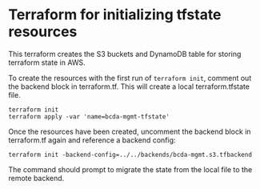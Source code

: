 # Terraform for initializing tfstate resources

This terraform creates the S3 buckets and DynamoDB table for storing terraform state in AWS.

To create the resources with the first run of `terraform init`, comment out the backend block in terraform.tf. This will create a local terraform.tfstate file.

    terraform init
    terraform apply -var 'name=bcda-mgmt-tfstate'

Once the resources have been created, uncomment the backend block in terraform.tf again and reference a backend config:

    terraform init -backend-config=../../backends/bcda-mgmt.s3.tfbackend

The command should prompt to migrate the state from the local file to the remote backend.

